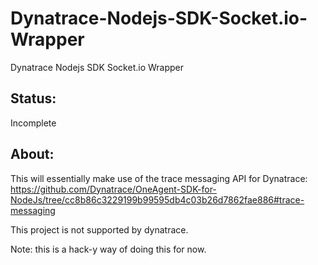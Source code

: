 # Dynatrace-Nodejs-SDK-Socket.io-Wrapper
Dynatrace Nodejs SDK Socket.io Wrapper
## Status:
Incomplete 

## About: 

This will essentially make use of the trace messaging API for Dynatrace: 
https://github.com/Dynatrace/OneAgent-SDK-for-NodeJs/tree/cc8b86c3229199b99595db4c03b26d7862fae886#trace-messaging

This project is not supported by dynatrace. 

Note: this is a hack-y way of doing this for now. 